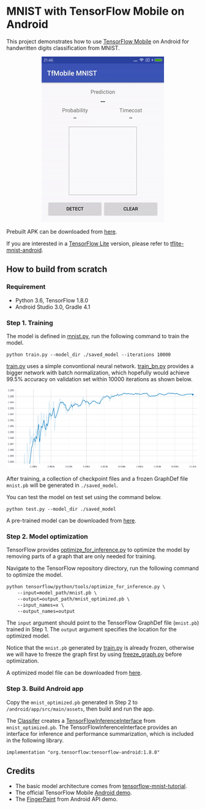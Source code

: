 # MNIST with TensorFlow Mobile on Android

This project demonstrates how to use [TensorFlow Mobile](https://www.tensorflow.org/mobile/mobile_intro) on Android for handwritten digits classification from MNIST.

<div align="center">
  <img src="image/demo.gif" heigit="500"/>
</div>

Prebuilt APK can be downloaded from [here](https://github.com/nex3z/tfmobile-mnist-android/releases/download/v1.0.0/tfmobile-mnist.apk).

If you are interested in a [TensorFlow Lite](https://www.tensorflow.org/mobile/tflite/) version, please refer to [tflite-mnist-android](https://github.com/nex3z/tflite-mnist-android).


## How to build from scratch

### Requirement

- Python 3.6, TensorFlow 1.8.0
- Android Studio 3.0, Gradle 4.1


### Step 1. Training

The model is defined in [mnist.py](https://github.com/nex3z/tfmobile-mnist-android/blob/master/model/mnist.py), run the following command to train the model.

```
python train.py --model_dir ./saved_model --iterations 10000
```

[train.py](https://github.com/nex3z/tfmobile-mnist-android/blob/master/train.py) uses a simple convontional neural network. [train_bn.py](https://github.com/nex3z/tfmobile-mnist-android/blob/master/train_bn.py) provides a bigger network with batch normalization, which hopefully would achieve 99.5% accuracy on validation set within 10000 iterations as shown below.

<div align="center">
  <img src="image/accuracy.png"/>
</div>

After training, a collection of checkpoint files and a frozen GraphDef file `mnist.pb` will be generated in `./saved_model`.

You can test the model on test set using the command below.

```
python test.py --model_dir ./saved_model
```

A pre-trained model can be downloaded from [here](https://github.com/nex3z/tfmobile-mnist-android/releases/download/v1.0.0/mnist-10000.zip).


### Step 2. Model optimization

TensorFlow provides [optimize_for_inference.py](https://github.com/tensorflow/tensorflow/blob/master/tensorflow/python/tools/optimize_for_inference.py) to optimize the model by removing parts of a graph that are only needed for training.

Navigate to the TensorFlow repository directory, run the following command to optimize the model.

```
python tensorflow/python/tools/optimize_for_inference.py \
    --input=model_path/mnist.pb \
    --output=output_path/mnist_optimized.pb \
    --input_names=x \
    --output_names=output   
```

The `input` argument should point to the TensorFlow GraphDef file (`mnist.pb`) trained in Step 1. The `output` argument specifies the location for the optimized model.

Notice that the `mnist.pb` generated by [train.py](https://github.com/nex3z/tfmobile-mnist-android/blob/master/train.py) is already frozen, otherwise we will have to freeze the graph first by using [freeze_graph.py](https://github.com/tensorflow/tensorflow/blob/master/tensorflow/python/tools/freeze_graph.py) before optimization.

A optimized model file can be downloaded from [here](https://github.com/nex3z/tfmobile-mnist-android/releases/download/v1.0.0/mnist_optimized.pb).


### Step 3. Build Android app

Copy the `mnist_optimized.pb` generated in Step 2 to `/android/app/src/main/assets`, then build and run the app.

The [Classifer](https://github.com/nex3z/tfmobile-mnist-android/blob/master/android/app/src/main/java/com/nex3z/tfmobilemnist/Classifier.java) creates a [TensorFlowInferenceInterface](https://github.com/tensorflow/tensorflow/blob/master/tensorflow/contrib/android/java/org/tensorflow/contrib/android/TensorFlowInferenceInterface.java) from  `mnist_optimized.pb`. The TensorFlowInferenceInterface provides an interface for inference and performance summarization, which is included in the following library.

```
implementation "org.tensorflow:tensorflow-android:1.8.0"
```


## Credits

- The basic model architecture comes from [tensorflow-mnist-tutorial](https://github.com/martin-gorner/tensorflow-mnist-tutorial).
- The official TensorFlow Mobile [Android demo](https://github.com/tensorflow/tensorflow/tree/master/tensorflow/examples/android).
- The [FingerPaint](https://android.googlesource.com/platform/development/+/master/samples/ApiDemos/src/com/example/android/apis/graphics/FingerPaint.java) from Android API demo.